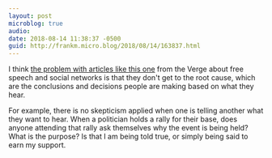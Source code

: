 ```yaml
---
layout: post
microblog: true
audio: 
date: 2018-08-14 11:38:37 -0500
guid: http://frankm.micro.blog/2018/08/14/163837.html
---
```

I think [the problem with articles like this one](https://www.theverge.com/2018/8/10/17675232/twitter-alex-jones-jack-dorsey-free-speech) from the Verge about free speech and social networks is that they don't get to the root cause, which are the conclusions and decisions people are making based on what they hear.

For example, there is no skepticism applied when one is telling another what they want to hear. When a politician holds a rally for their base, does anyone attending that rally ask themselves why the event is being held? What is the purpose? Is that I am being told true, or simply being said to earn my support. 
